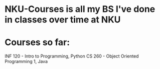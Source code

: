 # NKU-Courses is all my BS I've done in classes over time at NKU
# Courses so far:
INF 120 - Intro to Programming, Python
CS 260 - Object Oriented Programming 1, Java

